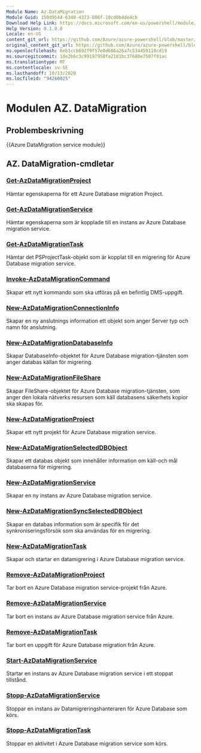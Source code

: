 ```yaml
---
Module Name: Az.DataMigration
Module Guid: 150d9544-6348-4373-806f-10cd0b4de4cb
Download Help Link: https://docs.microsoft.com/en-us/powershell/module/az.datamigration
Help Version: 0.1.0.0
Locale: en-US
content_git_url: https://github.com/Azure/azure-powershell/blob/master/src/DataMigration/DataMigration/help/Az.DataMigration.md
original_content_git_url: https://github.com/Azure/azure-powershell/blob/master/src/DataMigration/DataMigration/help/Az.DataMigration.md
ms.openlocfilehash: 6eb1ccb692f9f57e0d686a26a7c534459118cd19
ms.sourcegitcommit: 1de2b6c3c99197958fa2101bc37680e7507f91ac
ms.translationtype: MT
ms.contentlocale: sv-SE
ms.lasthandoff: 10/13/2020
ms.locfileid: "94260025"
---
```

# Modulen AZ. DataMigration
## Problembeskrivning
{{Azure DataMigration service module}}

## AZ. DataMigration-cmdletar
### [Get-AzDataMigrationProject](Get-AzDataMigrationProject.md)
Hämtar egenskaperna för ett Azure Database migration Project.

### [Get-AzDataMigrationService](Get-AzDataMigrationService.md)
Hämtar egenskaperna som är kopplade till en instans av Azure Database migration service. 

### [Get-AzDataMigrationTask](Get-AzDataMigrationTask.md)
Hämtar det PSProjectTask-objekt som är kopplat till en migrering för Azure Database migration service.

### [Invoke-AzDataMigrationCommand](Invoke-AzDataMigrationCommand.md)
Skapar ett nytt kommando som ska utföras på en befintlig DMS-uppgift.

### [New-AzDataMigrationConnectionInfo](New-AzDataMigrationConnectionInfo.md)
Skapar en ny anslutnings information ett objekt som anger Server typ och namn för anslutning.

### [New-AzDataMigrationDatabaseInfo](New-AzDataMigrationDatabaseInfo.md)
Skapar DatabaseInfo-objektet för Azure Database migration-tjänsten som anger databas källan för migrering.

### [New-AzDataMigrationFileShare](New-AzDataMigrationFileShare.md)
Skapar FileShare-objektet för Azure Database migration-tjänsten, som anger den lokala nätverks resursen som käll databasens säkerhets kopior ska skapas för.

### [New-AzDataMigrationProject](New-AzDataMigrationProject.md)
Skapar ett nytt projekt för Azure Database migration service.

### [New-AzDataMigrationSelectedDBObject](New-AzDataMigrationSelectedDBObject.md)
Skapar ett databas objekt som innehåller information om käll-och mål databaserna för migrering.

### [New-AzDataMigrationService](New-AzDataMigrationService.md)
Skapar en ny instans av Azure Database migration service.

### [New-AzDataMigrationSyncSelectedDBObject](New-AzDataMigrationSyncSelectedDBObject.md)
Skapar en databas information som är specifik för det synkroniseringsförsök som ska användas för en migrering.

### [New-AzDataMigrationTask](New-AzDataMigrationTask.md)
Skapar och startar en datamigrering i Azure Database migration service.

### [Remove-AzDataMigrationProject](Remove-AzDataMigrationProject.md)
Tar bort en Azure Database migration service-projekt från Azure.

### [Remove-AzDataMigrationService](Remove-AzDataMigrationService.md)
Tar bort en instans av Azure Database migration service från Azure.

### [Remove-AzDataMigrationTask](Remove-AzDataMigrationTask.md)
Tar bort en uppgift för Azure Database migration från Azure.

### [Start-AzDataMigrationService](Start-AzDataMigrationService.md)
Startar en instans av Azure Database migration service i ett stoppat tillstånd. 

### [Stopp-AzDataMigrationService](Stop-AzDataMigrationService.md)
Stoppar en instans av Datamigreringshanteraren för Azure Database som körs.

### [Stopp-AzDataMigrationTask](Stop-AzDataMigrationTask.md)
Stoppar en aktivitet i Azure Database migration service som körs.


